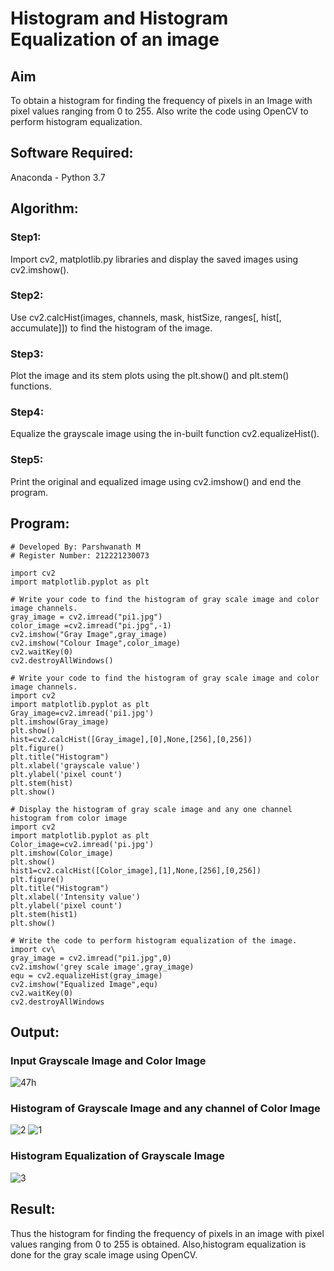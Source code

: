 # Histogram and Histogram Equalization of an image
## Aim
To obtain a histogram for finding the frequency of pixels in an Image with pixel values ranging from 0 to 255. Also write the code using OpenCV to perform histogram equalization.

## Software Required:
Anaconda - Python 3.7

## Algorithm:
### Step1:
Import cv2, matplotlib.py libraries and display the saved images using cv2.imshow().

### Step2:
Use cv2.calcHist(images, channels, mask, histSize, ranges[, hist[, accumulate]]) to find the histogram of the image.

### Step3:
Plot the image and its stem plots using the plt.show() and plt.stem() functions.

### Step4:
Equalize the grayscale image using the in-built function cv2.equalizeHist().

### Step5:
Print the original and equalized image using cv2.imshow() and end the program.

## Program:
```
# Developed By: Parshwanath M
# Register Number: 212221230073
```
```
import cv2
import matplotlib.pyplot as plt

# Write your code to find the histogram of gray scale image and color image channels.
gray_image = cv2.imread("pi1.jpg")
color_image =cv2.imread("pi.jpg",-1)
cv2.imshow("Gray Image",gray_image)
cv2.imshow("Colour Image",color_image)
cv2.waitKey(0)
cv2.destroyAllWindows()

# Write your code to find the histogram of gray scale image and color image channels.
import cv2
import matplotlib.pyplot as plt
Gray_image=cv2.imread('pi1.jpg')
plt.imshow(Gray_image)
plt.show()
hist=cv2.calcHist([Gray_image],[0],None,[256],[0,256])
plt.figure()
plt.title("Histogram")
plt.xlabel('grayscale value')
plt.ylabel('pixel count')
plt.stem(hist)
plt.show()

# Display the histogram of gray scale image and any one channel histogram from color image
import cv2
import matplotlib.pyplot as plt
Color_image=cv2.imread('pi.jpg')
plt.imshow(Color_image)
plt.show()
hist1=cv2.calcHist([Color_image],[1],None,[256],[0,256])
plt.figure()
plt.title("Histogram")
plt.xlabel('Intensity value')
plt.ylabel('pixel count')
plt.stem(hist1)
plt.show()

# Write the code to perform histogram equalization of the image. 
import cv\
gray_image = cv2.imread("pi1.jpg",0)
cv2.imshow('grey scale image',gray_image)
equ = cv2.equalizeHist(gray_image)
cv2.imshow("Equalized Image",equ)
cv2.waitKey(0)
cv2.destroyAllWindows 

```
## Output:
### Input Grayscale Image and Color Image
![4](https://user-images.githubusercontent.com/95388047/229367391-70e03a56-7546-45a1-b415-e04be5427573.jpg)7h

### Histogram of Grayscale Image and any channel of Color Image
![2](https://user-images.githubusercontent.com/95388047/229367484-14f43363-df6e-4f7c-9da4-58f1860379b7.jpg)
![1](https://user-images.githubusercontent.com/95388047/229367531-0942cd2b-5f36-4479-9b2b-ff554814bb70.jpg) 

### Histogram Equalization of Grayscale Image
![3](https://user-images.githubusercontent.com/95388047/229367543-bd47f138-3b22-4dd6-8e7d-4e824880d017.jpg)

## Result: 
Thus the histogram for finding the frequency of pixels in an image with pixel values ranging from 0 to 255 is obtained. Also,histogram equalization is done for the gray scale image using OpenCV.
  
